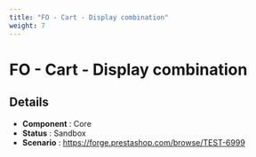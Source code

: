 ```yaml
---
title: "FO - Cart - Display combination"
weight: 7
---
```


# FO - Cart - Display combination
## Details
* **Component** : Core
* **Status** : Sandbox
* **Scenario** : https://forge.prestashop.com/browse/TEST-6999

